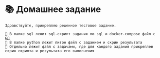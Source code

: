 # 📚 Домашнее задание

    Здравствуйте, прикрепляю решенное тестовое задание.

    🐳 В папке sql лежит sql-скрипт задания по sql и docker-compose файл с БД
    🐍 В папке python лежит питон файл с заданием и скрин результата
    📝 Отдельно лежит файл с задачами, где для каждого задания прикреплен скрин скрипта и результата его выполнения 

